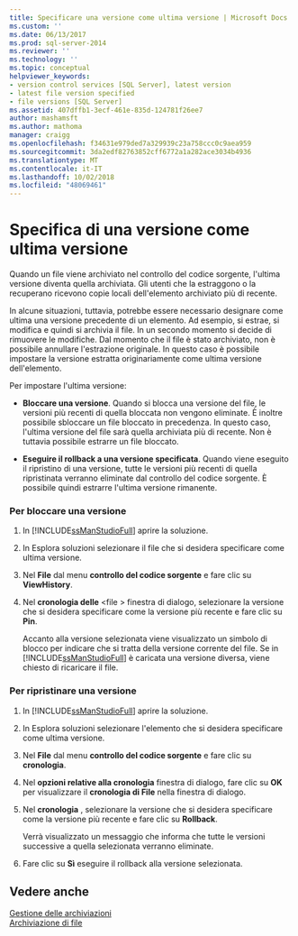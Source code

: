 ```yaml
---
title: Specificare una versione come ultima versione | Microsoft Docs
ms.custom: ''
ms.date: 06/13/2017
ms.prod: sql-server-2014
ms.reviewer: ''
ms.technology: ''
ms.topic: conceptual
helpviewer_keywords:
- version control services [SQL Server], latest version
- latest file version specified
- file versions [SQL Server]
ms.assetid: 407dffb1-3ecf-461e-835d-124781f26ee7
author: mashamsft
ms.author: mathoma
manager: craigg
ms.openlocfilehash: f34631e979ded7a329939c23a758ccc0c9aea959
ms.sourcegitcommit: 3da2edf82763852cff6772a1a282ace3034b4936
ms.translationtype: MT
ms.contentlocale: it-IT
ms.lasthandoff: 10/02/2018
ms.locfileid: "48069461"
---
```

# <a name="specify-a-version-as-the-latest-version"></a>Specifica di una versione come ultima versione
  Quando un file viene archiviato nel controllo del codice sorgente, l'ultima versione diventa quella archiviata. Gli utenti che la estraggono o la recuperano ricevono copie locali dell'elemento archiviato più di recente.  
  
 In alcune situazioni, tuttavia, potrebbe essere necessario designare come ultima una versione precedente di un elemento. Ad esempio, si estrae, si modifica e quindi si archivia il file. In un secondo momento si decide di rimuovere le modifiche. Dal momento che il file è stato archiviato, non è possibile annullare l'estrazione originale. In questo caso è possibile impostare la versione estratta originariamente come ultima versione dell'elemento.  
  
 Per impostare l'ultima versione:  
  
-   **Bloccare una versione**. Quando si blocca una versione del file, le versioni più recenti di quella bloccata non vengono eliminate. È inoltre possibile sbloccare un file bloccato in precedenza. In questo caso, l'ultima versione del file sarà quella archiviata più di recente. Non è tuttavia possibile estrarre un file bloccato.  
  
-   **Eseguire il rollback a una versione specificata**. Quando viene eseguito il ripristino di una versione, tutte le versioni più recenti di quella ripristinata verranno eliminate dal controllo del codice sorgente. È possibile quindi estrarre l'ultima versione rimanente.  
  
### <a name="to-pin-a-version"></a>Per bloccare una versione  
  
1.  In [!INCLUDE[ssManStudioFull](../includes/ssmanstudiofull-md.md)] aprire la soluzione.  
  
2.  In Esplora soluzioni selezionare il file che si desidera specificare come ultima versione.  
  
3.  Nel **File** dal menu **controllo del codice sorgente** e fare clic su **ViewHistory**.  
  
4.  Nel **cronologia delle** \<file > finestra di dialogo, selezionare la versione che si desidera specificare come la versione più recente e fare clic su **Pin**.  
  
     Accanto alla versione selezionata viene visualizzato un simbolo di blocco per indicare che si tratta della versione corrente del file. Se in [!INCLUDE[ssManStudioFull](../includes/ssmanstudiofull-md.md)] è caricata una versione diversa, viene chiesto di ricaricare il file.  
  
### <a name="to-roll-back-to-a-version"></a>Per ripristinare una versione  
  
1.  In [!INCLUDE[ssManStudioFull](../includes/ssmanstudiofull-md.md)] aprire la soluzione.  
  
2.  In Esplora soluzioni selezionare l'elemento che si desidera specificare come ultima versione.  
  
3.  Nel **File** dal menu **controllo del codice sorgente** e fare clic su **cronologia**.  
  
4.  Nel **opzioni relative alla cronologia** finestra di dialogo, fare clic su **OK** per visualizzare il **cronologia di File** nella finestra di dialogo.  
  
5.  Nel **cronologia** , selezionare la versione che si desidera specificare come la versione più recente e fare clic su **Rollback**.  
  
     Verrà visualizzato un messaggio che informa che tutte le versioni successive a quella selezionata verranno eliminate.  
  
6.  Fare clic su **Sì** eseguire il rollback alla versione selezionata.  
  
## <a name="see-also"></a>Vedere anche  
 [Gestione delle archiviazioni](../../2014/database-engine/manage-checkins.md)   
 [Archiviazione di file](../../2014/database-engine/check-in-files.md)  
  
  
